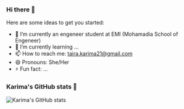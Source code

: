 ### Hi there 👋

Here are some ideas to get you started:

- 🔭 I’m currently an engeneer student at EMI (Mohamadia School of Engeneer)
- 🌱 I’m currently learning ...
- 📫 How to reach me: taira.karima21@gmail.com
- 😄 Pronouns: She/Her
- ⚡ Fun fact: ...


### Karima's GitHub stats 👾
![Karima's GitHub stats](https://github-readme-stats.vercel.app/api?username=Karima&show_icons=true&theme=radical)
